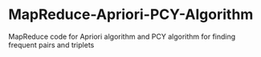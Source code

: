# MapReduce-Apriori-PCY-Algorithm
 MapReduce code for Apriori algorithm and PCY algorithm for finding frequent pairs and triplets

